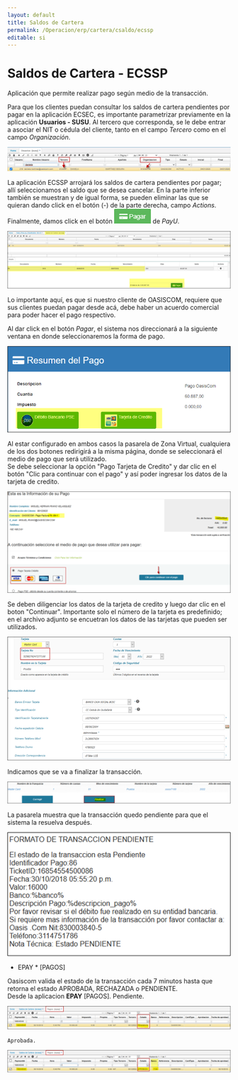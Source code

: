 ```yaml
---
layout: default
title: Saldos de Cartera
permalink: /Operacion/erp/cartera/csaldo/ecssp
editable: si
---
```


# Saldos de Cartera - ECSSP

Aplicación que permite realizar pago según medio de la transacción.  

Para que los clientes puedan consultar los saldos de cartera pendientes por pagar en la aplicación ECSEC, es importante parametrizar previamente en la aplicación **Usuarios - SUSU**.  Al tercero que corresponda, se le debe entrar a asociar el NIT o cédula del cliente, tanto en el campo _Tercero_ como en el campo _Organización_.  

![](ecssp9.png)

La aplicación ECSSP arrojará los saldos de cartera pendientes por pagar; allí seleccionamos el saldo que se desea cancelar.  En la parte inferior también se muestran y de igual forma, se pueden eliminar las que se quieran dando click en el botón (-) de la parte derecha, campo _Actions_.  Finalmente, damos click en el botón ![](ecssp.png) de _PayU_.  

![](ecssp1.png)  

Lo importante aquí, es que si nuestro cliente de OASISCOM, requiere que sus clientes puedan pagar desde acá, debe haber un acuerdo comercial para poder hacer el pago respectivo.

Al dar click en el botón _Pagar_, el sistema nos direccionará a la siguiente ventana en donde seleccionaremos la forma de pago.  

![](ecssp2.png)

Al estar configurado en ambos casos la pasarela de Zona Virtual, cualquiera de los dos botones redirigirá a la misma página, donde se seleccionará el medio de pago que será utilizado.  
Se debe seleccionar la opción "Pago Tarjeta de Credito" y dar clic en el botón "Clic para continuar con el pago" y así poder ingresar los datos de la tarjeta de credito.  

![](ecssp3.png)

Se deben diligenciar los datos de la tarjeta de credito y luego dar clic en el boton "Continuar". Importante solo el número de la tarjeta es predefinido; en el archivo adjunto se encuetran los datos de las tarjetas que pueden ser utilizados.  

![](ecssp4.png)

Indicamos que se va a finalizar la transacción.  

![](ecssp5.png)

La pasarela muestra que la transacción quedo pendiente para que el sistema la resuelva después.  

![](ecssp6.png)

* EPAY *  [PAGOS]
 
Oasiscom valida el estado de la transacción cada 7 minutos hasta que retorna el estado APROBADA, RECHAZADA o PENDIENTE.  
Desde la aplicacion **EPAY**  [PAGOS].
	Pendiente.

![](ecssp7.png)

	Aprobada.

![](ecssp8.png)


















